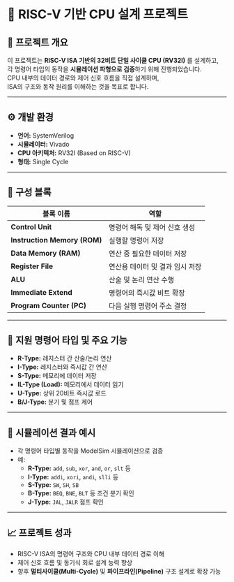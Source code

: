 # 🧠 RISC-V 기반 CPU 설계 프로젝트

## 📌 프로젝트 개요
이 프로젝트는 **RISC-V ISA 기반의 32비트 단일 사이클 CPU (RV32I)** 를 설계하고,  
각 명령어 타입의 동작을 **시뮬레이션 파형으로 검증**하기 위해 진행되었습니다.  
CPU 내부의 데이터 경로와 제어 신호 흐름을 직접 설계하며,  
ISA의 구조와 동작 원리를 이해하는 것을 목표로 합니다.

---

## ⚙️ 개발 환경
- **언어:** SystemVerilog  
- **시뮬레이터:** Vivado  
- **CPU 아키텍처:** RV32I (Based on RISC-V)  
- **형태:** Single Cycle

---

## 🧩 구성 블록
| 블록 이름 | 역할 |
|------------|------|
| **Control Unit** | 명령어 해독 및 제어 신호 생성 |
| **Instruction Memory (ROM)** | 실행할 명령어 저장 |
| **Data Memory (RAM)** | 연산 중 필요한 데이터 저장 |
| **Register File** | 연산용 데이터 및 결과 임시 저장 |
| **ALU** | 산술 및 논리 연산 수행 |
| **Immediate Extend** | 명령어의 즉시값 비트 확장 |
| **Program Counter (PC)** | 다음 실행 명령어 주소 결정 |

---

## 🧮 지원 명령어 타입 및 주요 기능
- **R-Type:** 레지스터 간 산술/논리 연산  
- **I-Type:** 레지스터와 즉시값 간 연산  
- **S-Type:** 메모리에 데이터 저장  
- **IL-Type (Load):** 메모리에서 데이터 읽기  
- **U-Type:** 상위 20비트 즉시값 로드  
- **B/J-Type:** 분기 및 점프 제어  

---

## 🧾 시뮬레이션 결과 예시
- 각 명령어 타입별 동작을 ModelSim 시뮬레이션으로 검증  
- 예:  
  - **R-Type:** `add`, `sub`, `xor`, `and`, `or`, `slt` 등  
  - **I-Type:** `addi`, `xori`, `andi`, `slli` 등  
  - **S-Type:** `SW`, `SH`, `SB`  
  - **B-Type:** `BEQ`, `BNE`, `BLT` 등 조건 분기 확인  
  - **J-Type:** `JAL`, `JALR` 점프 확인  

---

## 📈 프로젝트 성과
- RISC-V ISA의 명령어 구조와 CPU 내부 데이터 경로 이해  
- 제어 신호 흐름 및 동기식 회로 설계 능력 향상  
- 향후 **멀티사이클(Multi-Cycle)** 및 **파이프라인(Pipeline)** 구조 설계로 확장 가능  
